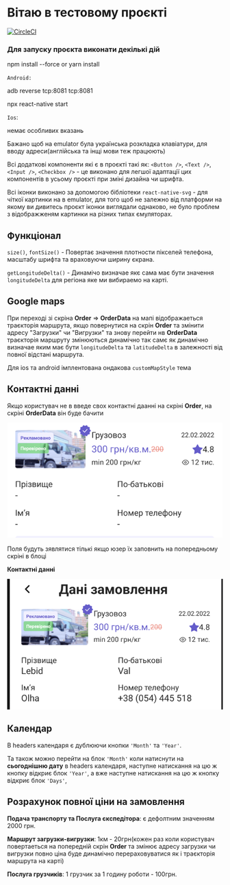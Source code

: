 # Вітаю в тестовому проєкті 

[![CircleCI](https://circleci.com/gh/infinitered/ignite.svg?style=svg)](https://circleci.com/gh/infinitered/ignite)

### Для запуску проєкта виконати декількі дій 

npm install --force
or yarn install 

`Android:`

adb reverse tcp:8081 tcp:8081

npx react-native start 

`Ios`: 

немає особливих вказань

Бажано щоб на emulator була українська розкладка клавіатури, для вводу адреси(англійська та інщі мови теж працюють) 


Всі додаткові компоненти які є в проєкті такі як: `<Button />`, `<Text />`, `<Input />`, `<Checkbox />` - 
це виконано для легшої адаптації цих компонентів в усьому проєкті при зміні дизайна чи шрифта.

Всі іконки виконано за допомогою бібліотеки `react-native-svg` - для чіткої картинки на в emulator,
для того щоб не залежно від платформи на якому ви дивитесь проєкт іконки виглядали однаково, не було проблем з 
відображженям картинки на різних типах ємуляторах.

## Функціонал

`size()`, `fontSize()` - Повертає значення плотности пікселей телефона, масштабу шрифта та враховуючи ширину єкрана.

`getLongitudeDelta()` - Динамічо визначае якє сама має бути значення `longitudeDelta` для регіона яке 
ми вибираемо на карті.


## Google maps

При переході зі скріна **Order** => **OrderData** на мапі відображаеться траєкторія маршрута, якщо повернутися на скрін 
**Order** та змінити адресу "Загрузки" чи "Вигрузки" та знову перейти нв **OrderData** траєкторія маршруту 
змінюються динамічно так самє як динамічно визначае яким має бути  `longitudeDelta` та `latitudeDelta` в залежності від 
повної відстані маршрута. 

Для ios та android імплентована ондакова `customMapStyle` тема

## Контактні данні 

Якщо користувач не в введе свох контактні даанні на скріні **Order**, на скріні **OrderData** 
він буде бачити 

![contactData.png](contactData.png)

Поля будуть зявлятися тількі якщо юзер їх заповнить на попередньому скріні в блоці

**Контактні данні** 

![contactDataWithInformation.png](contactDataWithInformation.png)

## Календар 

В headers календаря є дублюючи кнопки `'Month'` та `'Year'`. 

Та також можно перейти на блок `'Month'` коли натиснути на **сьогоднішню дату** в headers календаря,
наступне натискання на цю ж кнопку відкриє блок `'Year'`,
a вже наступне натискання на цю ж кнопку відкриє блок `'Days'`,


## Розрахунок повної ціни на замовлення 

**Подача транспорту та Послуга єкспедітора**: є дефолтним значенням 2000 грн.

**Маршрут загрузки-вигрузки**: 1км - 20грн(кожен раз коли користувач повертаеться на 
попередній скрін **Order** та змінює адресу загрузки чи вигрузки повно ціна буде динамічно 
перераховуватися як і траєкторія маршрута на карті)

**Послуга грузчиків**: 1 грузчик за 1 годину роботи - 100грн.

